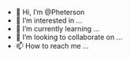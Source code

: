 - 👋 Hi, I’m @Pheterson
- 👀 I’m interested in ...
- 🌱 I’m currently learning ...
- 💞️ I’m looking to collaborate on ...
- 📫 How to reach me ...

<!---
Pheterson/Pheterson is a ✨ special ✨ repository because its `README.md` (this file) appears on your GitHub profile.
You can click the Preview link to take a look at your changes.
--->

